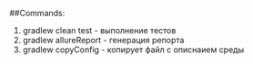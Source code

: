 ##Commands:
1. gradlew clean test -  выполнение тестов
2. gradlew allureReport - генерация репорта
3. gradlew copyConfig - копирует файл с описнаием среды
